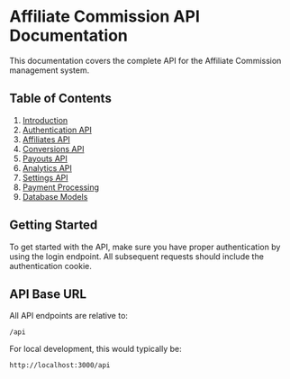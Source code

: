 # Affiliate Commission API Documentation

This documentation covers the complete API for the Affiliate Commission management system.

## Table of Contents

1. [Introduction](./introduction.md)
2. [Authentication API](./auth-api.md)
3. [Affiliates API](./affiliates-api.md)
4. [Conversions API](./conversions-api.md)
5. [Payouts API](./payouts-api.md)
6. [Analytics API](./analytics-api.md)
7. [Settings API](./settings-api.md)
8. [Payment Processing](./payment-api.md)
9. [Database Models](./database-models.md)

## Getting Started

To get started with the API, make sure you have proper authentication by using the login endpoint. All subsequent requests should include the authentication cookie.

## API Base URL

All API endpoints are relative to:

```
/api
```

For local development, this would typically be:

```
http://localhost:3000/api
```
